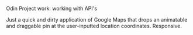 Odin Project work: working with API's

Just a quick and dirty application of Google Maps that drops an animatable and draggable pin at the user-inputted location coordinates. Responsive.
